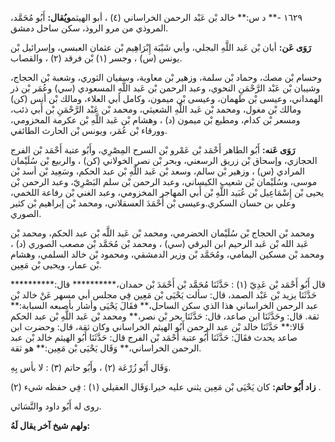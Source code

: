 ١٦٢٩ -** د س:** خالد بْن عَبْد الرحمن الخراساني (٤) ، أبو الهيثم**ويُقال:** أَبُو مُحَمَّد، المروذي من مرو الروذ، سكن ساحل دمشق.

**رَوَى عَن:** أبان بْن عَبد اللَّهِ البجلي، وأبي شَيْبَة إِبْرَاهِيم بْن عثمان العبسي، وإسرائيل بْن يونس (س) ، وجسر (١) بْن فرقد (٢) ، والقصاب.

وحسام بْن مصك، وحماد بْن سلمة، وزهير بْن معاوية، وسفيان الثوري، وشعبة بْن الحجاج، وشيبان بْن عَبْد الرَّحْمَنِ النحوي، وعبد الرحمن بْن عَبد اللَّهِ المسعودي (سي) وعُمَر بْن ذر الهمداني، وعيسى بْن طهمان، وعيسى بْن ميمون، وكامل أبي العلاء، ومالك بْن أنس (كن) ومالك بْن مغول، ومحمد بْن عَبد اللَّهِ الشعيثي، ومحمد بْن عَبْد الرَّحْمَنِ بْن أَبي ذئب، ومسعر بْن كدام، ومطيع بْن ميمون (د) ، وهشام بْن عَبد اللَّهِ بْن عكرمة المخزومي، وورقاء بْن عُمَر، ويونس بْن الحارث الطائفي.

**رَوَى عَنه:** أَبُو الطاهر أَحْمَد بْن عَمْرو بْن السرح المِصْرِي، وأَبُو عتبة أَحْمَد بْن الفرج الحجازي، وإسحاق بْن زريق الرسعني، وبحر بْن نصر الخولاني (كن) ، والربيع بْن سُلَيْمان المرادي (س) ، وزهير بْن سالم، وسعد بْن عَبد اللَّهِ بْن عبد الحكم، وسَعِيد بْن أسد بْن موسى، وسُلَيْمان بْن شعيب الكيساني، وعبد الرحمن بْن سلم البَصْرِيّ، وعبد الرحمن بْن يحيى بْن إِسْمَاعِيل بْن عُبَيد اللَّهِ بْن أَبي المهاجر المخزومي، وعبد الغني بْن رفاعة اللخمي، وعلي بن حسان السكري.وعيسى بْن أَحْمَدَ العسقلاني، ومحمد بْن إبراهيم بْن كثير الصوري.

ومحمد بْن الحجاج بْن سُلَيْمان الحضرمي، ومحمد بْن عَبد اللَّه بْن عبد الحكم، ومحمد بْن عَبد الله بْن عَبد الرحيم ابن البرقي (سي) ، ومحمد بْن مُحَمَّد بْن مصعب الصوري (د) ، ومحمد بْن مسكين اليمامي، ومُحَمَّد بْن وزير الدمشقي، ومحمود بْن خالد السلمي، وهشام بْن عمار، ويحيى بْن مَعِين.

قال أَبُو أَحْمَد بْن عَدِيّ (١) : حَدَّثَنَا مُحَمَّد بْن أَحْمَدَ بْن حمدان،********** قال:********** حَدَّثَنَا يزيد بْن عَبْد الصمد، قال: سألت يَحْيَى بْن مَعِين فِي مجلس أبي مسهر عَنْ خالد بْن عبد الرحمن الخراساني هذا الذي سكن الساحل،** فقَالَ يَحْيَى وأشار بأصبعه السبابة:** ثقة. قال: وحَدَّثَنَا ابن صاعد، قال: حَدَّثَنَا بحر بْن نصر،** ومحمد بْن عَبد اللَّهِ بْن عبد الحكم قَالا:** حَدَّثَنَا خالد بْن عبد الرحمن أَبُو الهيثم الخراساني وكان ثقة، قال: وحضرت ابن صاعد يحدث فقَالَ: حَدَّثَنَا أَبُو عتبة أَحْمَد بْن الفرج قال: حَدَّثَنَا أَبُو الهيثم خالد بْن عبد الرحمن الخراساني،** وَقَال يَحْيَى بْن مَعِين:** هو ثقة.

وَقَال أَبُو زُرْعَة (٢) ، وأَبُو حاتم (٣) : لا بأس بِهِ.

**زاد أَبُو حاتم:** كان يَحْيَى بْن مَعِين يثني عليه خيرا.وَقَال العقيلي (١) : فِي حفظه شيء (٢) .

روى له أَبُو داود والنَّسَائي.

**ولهم شيخ آخر يقال لَهُ:**